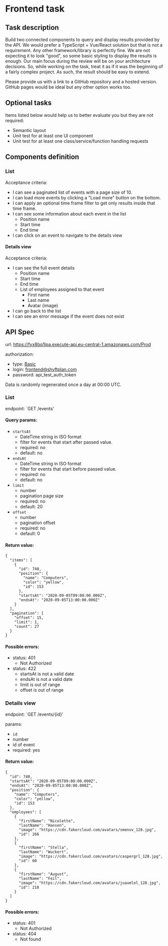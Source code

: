 # Frontend task

## Task description
Build two connected components to query and display results provided by the API.
We would prefer a TypeScript + Vue/React solution but that is not a requirement. Any other framework/library is perfectly fine. We are not expecting it to look "good", so some basic styling to display the results is enough.
Our main focus during the review will be on your architecture decisions. So, while working on the task, treat it as if it was the beginning of a fairly complex project. As such, the result should be easy to extend.

Please provide us with a link to a GitHub repository and a hosted version. GitHub pages would be ideal but any other option works too.

## Optional tasks
Items listed below would help us to better evaluate you but they are not required:
- Semantic layout
- Unit test for at least one UI component
- Unit test for at least one class/service/function handling requests

## Components definition

### List

Acceptance criteria:
- I can see a paginated list of events with a page size of 10.
- I can load more events by clicking a "Load more" button on the bottom.
- I can apply an optional time frame filter to get only results inside that time frame.
- I can see some information about each event in the list
  - Position name
  - Start time
  - End time
- I can click on an event to navigate to the details view


#### Details view

Acceptance criteria:
- I can see the full event details
  - Position name
  - Start time
  - End time
  - List of employees assigned to that event
    - First name
    - Last name
    - Avatar (image)
- I can go back to the list
- I can see an error message if the event does not exist

## API Spec

url: https://fyx8bq1lpa.execute-api.eu-central-1.amazonaws.com/Prod

authorization:
  - type: [Basic](https://developer.mozilla.org/en-US/docs/Web/HTTP/Headers/Authorization)
  - login: frontend@shyftplan.com
  - password: api_test_auth_token

Data is randomly regenerated once a day at 00:00 UTC.

### List

endpoint: `GET /events'

#### Query params:

- `startsAt` 
  - DateTime string in ISO format
  - filter for events that start after passed value.
  - required: no
  - default: no 
- `endsAt`
  - DateTime string in ISO format
  - filter for events that start before passed value.
  - required: no
  - default: no 
- `limit`
  - number
  - pagination page size
  - required: no
  - default: 20
- `offset`
  - number
  - pagination offset
  - required: no
  - default: 0

#### Return value:
```
{
  "items": [
    {
      "id": 740,
      "position": {
        "name": "Computers",
        "color": "yellow",
        "id": 153
      },
      "startsAt": "2020-09-05T09:00:00.000Z",
      "endsAt": "2020-09-05T13:00:00.000Z"
    }
  ],
  "pagination": {
    "offset": 15,
    "limit": 1,
    "count": 27
  }
}
```

#### Possible errors:
- status: 401
  - Not Authorized
- status: 422
  - startsAt is not a valid date
  - endsAt is not a valid date
  - limit is out of range
  - offset is out of range

### Details view

endpoint: `GET /events/{id}'

params:
  - `id` 
  - number
  - id of event
  - required: yes

#### Return value:
```
{
  "id": 740,
  "startsAt": "2020-09-05T09:00:00.000Z",
  "endsAt": "2020-09-05T13:00:00.000Z",
  "position": {
    "name": "Computers",
    "color": "yellow",
    "id": 153
  },
  "employees": [
    {
      "firstName": "Nicolette",
      "lastName": "Hansen",
      "image": "https://cdn.fakercloud.com/avatars/smenov_128.jpg",
      "id": 266
    },
    {
      "firstName": "Stella",
      "lastName": "Wuckert",
      "image": "https://cdn.fakercloud.com/avatars/caspergrl_128.jpg",
      "id": 60
    },
    {
      "firstName": "August",
      "lastName": "Feil",
      "image": "https://cdn.fakercloud.com/avatars/juaumlol_128.jpg",
      "id": 218
    }
  ]
}
```

#### Possible errors:
- status: 401
  - Not Authorized
- status: 404
  - Not found

